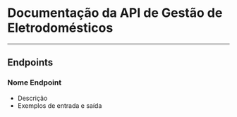 # Documentação da API de Gestão de Eletrodomésticos
---
## Endpoints
### Nome Endpoint 
- Descrição 
- Exemplos de entrada e saída
